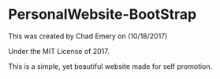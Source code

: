 # PersonalWebsite-BootStrap

This was created by Chad Emery on (10/18/2017)

Under the MIT License of 2017.

This is a simple, yet beautiful website made for self promotion. 
